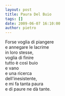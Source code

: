 ```yaml
---
layout: post
title: Paura Del Buio
tags: []
date: 2009-06-07 16:10:00
author: pietro
---
```

Forse voglia di piangere<br/>e annegare le lacrime<br/>in loro stesse,<br/>voglia di finire<br/>tutto è così buio<br/>e vano<br/>e una ricerca<br/>dell'inesistente,<br/>e mi fa tanta paura<br/>e di paure ne dà tante.
